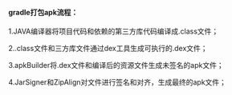 #### gradle打包apk流程：

1.JAVA编译器将项目代码和依赖的第三方库代码编译成.class文件；

2..class文件和三方库文件通过dex工具生成可执行的.dex文件；

3.apkBuilder将.dex文件和编译后的资源文件生成未签名的apk文件；

4.JarSigner和ZipAlign对文件进行签名和对齐，生成最终的apk文件；

